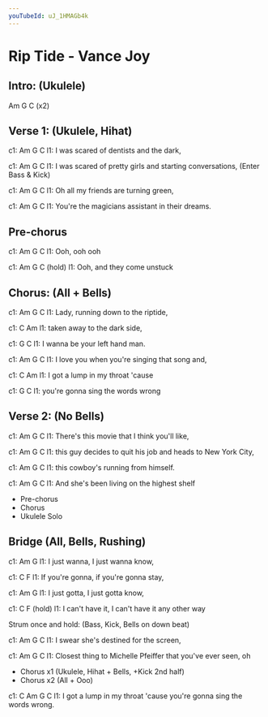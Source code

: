 ```yaml
---
youTubeId: uJ_1HMAGb4k
---
```


# Rip Tide - Vance Joy

## Intro: (Ukulele)

Am           G                   C (x2)

## Verse 1: (Ukulele, Hihat)

c1: Am                    G                       C
l1: I was scared of dentists and the dark,

c1: Am                    G                       C
l1: I was scared of pretty girls and starting conversations,
(Enter Bass & Kick)

c1: Am                    G                       C
l1: Oh all my friends are turning green,

c1: Am                    G                       C
l1: You're the magicians assistant in their dreams.

## Pre-chorus
c1: Am     G    C
l1: Ooh, ooh ooh

c1: Am    G           C (hold)
l1: Ooh, and they come unstuck

## Chorus: (All + Bells)

c1: Am   G                        C
l1: Lady, running down to the riptide,

c1: C                      Am
l1: taken away to the dark side,

c1: G                    C
l1: I wanna be your left hand man.

c1: Am           G                             C
l1: I love you when you're singing that song and,

c1: C                        Am
l1: I got a lump in my throat 'cause

c1: G                            C
l1: you're gonna sing the words wrong

## Verse 2: (No Bells)

c1: Am                         G                       C
l1: There's this movie that I think you'll like,

c1: Am                         G                       C
l1: this guy decides to quit his job and heads to New York City,

c1: Am                 G                       C
l1: this cowboy's running from himself.

c1: Am                             G                       C
l1: And she's been living on the highest shelf

- Pre-chorus
- Chorus
- Ukulele Solo

## Bridge (All, Bells, Rushing)

c1: Am                                   G
l1: I just wanna, I just wanna know,

c1: C                                                 F
l1: If you're gonna, if you're gonna stay,

c1: Am                                   G
l1: I just gotta, I just gotta know,

c1: C                                                F (hold)
l1: I can't have it, I can't have it any other way

Strum once and hold: (Bass, Kick, Bells on down beat)

c1: Am                  G                     C
l1: I swear she's destined for the screen,

c1: Am                      G                           C
l1: Closest thing to Michelle Pfeiffer that you've ever seen, oh

- Chorus x1 (Ukulele, Hihat + Bells, +Kick 2nd half)
- Chorus x2 (All + Ooo)

c1: C                           Am                G                                C
l1: I got a lump in my throat 'cause you're gonna sing the words wrong.